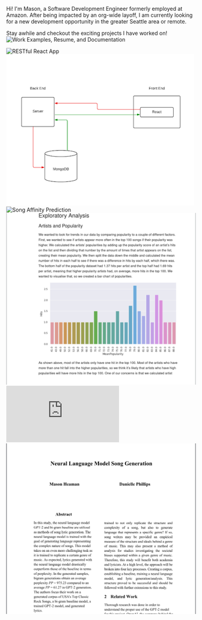 Hi! I'm Mason, a Software Development Engineer formerly employed at Amazon. After being impacted by an org-wide layoff, I am currently looking for a new development opportunity in the greater Seattle area or remote. 

Stay awhile and checkout the exciting projects I have worked on!   
![Work Examples, Resume, and Documentation](https://github.com/mcheaman/mc_docs)  

![RESTful React App](https://github.com/mcheaman/restful_react)  
![alt text](https://github.com/mcheaman/restful_react/blob/main/diagrams/Structure.png?raw=true)  
![Song Affinity Prediction](https://github.com/mcheaman/mc_docs/blob/main/SongAffinity) 
![alt text](https://github.com/mcheaman/mc_docs/blob/main/SongAffinity/SongAffinityTeaser.png?raw=true)  
![NLP Song Generator](https://github.com/mcheaman/mc_docs/blob/main/NeuralSongs.pdf)  
![alt text](https://github.com/mcheaman/mc_docs/blob/main/NeuralSongsTeaser.png?raw=true)  

